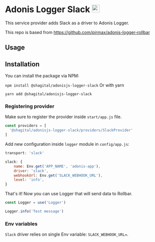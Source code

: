 # Adonis Logger Slack <img src="https://cdn.iconscout.com/icon/free/png-256/slack-1425878-1205069.png" alt="Slack icon" width="25px" height="25px">

This service provider adds Slack as a driver to Adonis Logger.

This repo is based from https://github.com/pirmax/adonis-logger-rollbar


## Usage
## Installation
You can install the package via NPM:

`npm install @shagital/adonisjs-logger-slack`
Or with yarn

`yarn add @shagital/adonisjs-logger-slack`

### Registering provider

Make sure to register the provider inside `start/app.js` file.

```js
const providers = [
  '@shagital/adonisjs-logger-slack/providers/SlackProvider'
]
```

Add new configuration inside `logger` module in `config/app.js`:
```js
transport: 'slack'

slack: {
    name: Env.get('APP_NAME', 'adonis-app'),
    driver: 'slack',
    webhookUrl: Env.get('SLACK_WEBHOOK_URL'),
    level: 'info',
}
```

That's it! Now you can use Logger that will send data to Rollbar.

```js
const Logger = use('Logger')

Logger.info('Test message')

```

### Env variables

`Slack` driver relies on single Env variable: `SLACK_WEBHOOK_URL=`.


